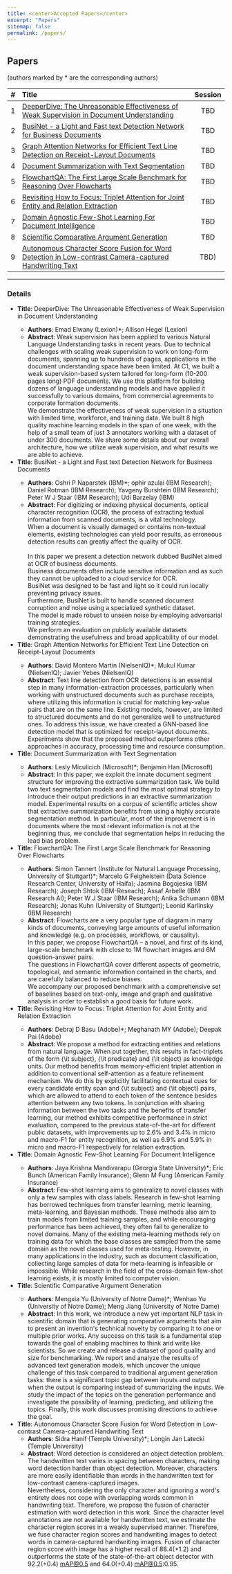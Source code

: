```yaml
---
title: <center>Accepted Papers</center>
excerpt: "Papers"
sitemap: false
permalink: /papers/
---
```


## Papers
(authors marked by * are the corresponding authors)

| # | Title | Session | 
|:- |:- |:-: |
| 1 | [DeeperDive: The Unreasonable Effectiveness of Weak Supervision in Document Understanding](#paper_5) | TBD |
| 2 | [BusiNet - a Light and Fast text Detection Network for Business Documents](#paper_6) | TBD |
| 3 | [Graph Attention Networks for Efficient Text Line Detection on Receipt-Layout Documents](#paper_7) | TBD |
| 4 | [Document Summarization with Text Segmentation](#paper_8) | TBD |
| 5 | [FlowchartQA: The First Large Scale Benchmark for Reasoning Over Flowcharts](#paper_11) | TBD |
| 6 | [Revisiting How to Focus: Triplet Attention for Joint Entity and Relation Extraction](#paper_12) | TBD |
| 7 | [Domain Agnostic Few-Shot Learning For Document Intelligence](#paper_13) | TBD |
| 8 | [Scientific Comparative Argument Generation](#paper_15) | TBD |
| 9 | [Autonomous Character Score Fusion for Word Detection in Low-contrast Camera-captured Handwriting Text](#paper_17) | TBD) |

------

### Details

* **Title**: <a name="paper_5"/>DeeperDive: The Unreasonable Effectiveness of Weak Supervision in Document Understanding
  * **Authors**: Emad Elwany (Lexion)*; Allison Hegel (Lexion)
  * **Abstract**: Weak supervision has been applied to various Natural Language Understanding tasks in recent years. Due to technical challenges with scaling weak supervision to work on long-form documents, spanning up to hundreds of pages, applications in the document understanding space have been limited. At C1, we built a weak supervision-based system tailored for long-form (10-200 pages long) PDF documents. We use this platform for building dozens of language understanding models and have applied it successfully to various domains, from commercial agreements to corporate formation documents.<br/>We demonstrate the effectiveness of weak supervision in a situation with limited time, workforce, and training data. We built 8 high quality machine learning models in the span of one week, with the help of a small team of just 3 annotators working with a dataset of under 300 documents. We share some details about our overall architecture, how we utilize weak supervision, and what results we are able to achieve.
* **Title**: <a name="paper_6"/>BusiNet - a Light and Fast text Detection Network for Business Documents
  * **Authors**: Oshri P Naparstek (IBM)*; ophir azulai (IBM Research); Daniel Rotman (IBM Research); Yavgeny Burshtein (IBM Research); Peter W J Staar (IBM Research); Udi Barzelay (IBM)
  * **Abstract**: For digitizing or indexing physical documents, optical character recognition (OCR), the process of extracting textual information from scanned documents, is a vital technology.<br/>When a document is visually damaged or contains non-textual elements, existing technologies can yield poor results, as erroneous detection results can greatly affect the quality of OCR.<br/><br/>In this paper we present a detection network dubbed BusiNet aimed at OCR of business documents.<br/>Business documents often include sensitive information and as such they cannot be uploaded to a cloud service for OCR.<br/>BusiNet was designed to be fast and light so it could run locally preventing privacy issues.<br/>Furthermore, BusiNet is built to handle scanned document corruption and noise using a specialized synthetic dataset.<br/>The model is made robust to unseen noise by employing adversarial training strategies.<br/>We perform an evaluation on publicly available datasets demonstrating the usefulness and broad applicability of our model.
* **Title**: <a name="paper_7"/>Graph Attention Networks for Efficient Text Line Detection on Receipt-Layout Documents
  * **Authors**: David Montero Martín (NielsenIQ)*; Mukul Kumar (NielsenIQ); Javier Yebes (NielsenIQ)
  * **Abstract**: Text line detection from OCR detections is an essential step in many information-extraction processes, particularly when working with unstructured documents such as purchase receipts, where utilizing this information is crucial for matching key-value pairs that are on the same line. Existing models, however, are limited to structured documents and do not generalize well to unstructured ones. To address this issue, we have created a GNN-based line detection model that is optimized for receipt-layout documents. Experiments show that the proposed method outperforms other approaches in accuracy, processing time and resource consumption.
* **Title**: <a name="paper_8"/>Document Summarization with Text Segmentation
  * **Authors**: Lesly Miculicich (Microsoft)*; Benjamin Han (Microsoft)
  * **Abstract**: In this paper, we exploit the innate document segment structure for improving the extractive summarization task. We build two text segmentation models and find the most optimal strategy to introduce their output predictions in an extractive summarization model. Experimental results on a corpus of scientific articles show that extractive summarization benefits from using a highly accurate segmentation method. In particular, most of the improvement is in documents where the most relevant information is not at the beginning thus, we conclude that segmentation helps in reducing the lead bias problem.
* **Title**: <a name="paper_11"/>FlowchartQA: The First Large Scale Benchmark for Reasoning Over Flowcharts
  * **Authors**: Simon Tannert (Institute for Natural Language Processing, University of Stuttgart)*; Marcelo G Feighelstein (Data Science Research Center, University of Haifa); Jasmina Bogojeska (IBM Research); Joseph Shtok (IBM-Reseach); Assaf Arbelle (IBM Research AI); Peter W J Staar (IBM Research); Anika Schumann (IBM Research); Jonas Kuhn (University of Stuttgart); Leonid Karlinsky (IBM Research)
  * **Abstract**: Flowcharts are a very popular type of diagram in many kinds of documents, conveying large amounts of useful information and knowledge (e.g. on processes, workflows, or causality).<br/>In this paper, we propose FlowchartQA – a novel, and first of its kind, large-scale benchmark with close to 1M flowchart images and 6M question-answer pairs.<br/>The questions in FlowchartQA cover different aspects of geometric, topological, and semantic information contained in the charts, and are carefully balanced to reduce biases.<br/>We accompany our proposed benchmark with a comprehensive set of baselines based on text-only, image and graph and qualitative analysis in order to establish a good basis for future work.
* **Title**: <a name="paper_12"/>Revisiting How to Focus: Triplet Attention for Joint Entity and Relation Extraction
  * **Authors**: Debraj D Basu (Adobe)*; Meghanath MY (Adobe); Deepak Pai (Adobe)
  * **Abstract**: We propose a method for extracting entities and relations from natural language. When put together, this results in fact-triplets of the form {\it subject}, {\it predicate} and {\it object} as knowledge units. Our method benefits from memory-efficient triplet attention in addition to conventional self-attention as a feature refinement mechanism. We do this by explicitly facilitating contextual cues for every candidate entity span and {\it subject} and {\it object} pairs, which are allowed to attend to each token of the sentence besides attention between any two tokens. In conjunction with sharing information between the two tasks and the benefits of transfer learning, our method exhibits competitive performance in strict evaluation, compared to the previous state-of-the-art for different public datasets, with improvements up to 2.6\% and 3.4\% in micro and macro-F1 for entity recognition, as well as 6.9\% and 5.9\% in micro and macro-F1 respectively for relation extraction.
* **Title**: <a name="paper_13"/>Domain Agnostic Few-Shot Learning For Document Intelligence
  * **Authors**: Jaya Krishna Mandivarapu (Georgia State University)*; Eric Bunch (American Family Insurance); Glenn M Fung (American Family Insurance)
  * **Abstract**: Few-shot learning aims to generalize to novel classes with only a few samples with class labels. Research in few-shot learning has borrowed techniques from transfer learning, metric learning, meta-learning, and Bayesian methods. These methods also aim to train models from limited training samples, and while encouraging performance has been achieved, they often fail to generalize to novel domains. Many of the existing meta-learning methods rely on training data for which the base classes are sampled from the same domain as the novel classes used for meta-testing. However, in many applications in the industry, such as document classification, collecting large samples of data for meta-learning is infeasible or<br/>impossible. While research in the field of the cross-domain few-shot learning exists, it is mostly limited to computer vision.
* **Title**: <a name="paper_15"/>Scientific Comparative Argument Generation
  * **Authors**: Mengxia Yu (University of Notre Dame)*; Wenhao Yu (University of Notre Dame); Meng Jiang (University of Notre Dame)
  * **Abstract**: In this work, we introduce a new yet important NLP task in scientific domain that is generating comparative arguments that aim to present an invention's technical novelty by comparing it to one or multiple prior works. Any success on this task is a fundamental step towards the goal of enabling machines to think and write like scientists. So we create and release a dataset of good quality and size for benchmarking. We report and analyze the results of advanced text generation models, which uncover the unique challenge of this task compared to traditional argument generation tasks: there is a significant topic gap between inputs and output when the output is comparing instead of summarizing the inputs. We study the impact of the topics on the generation performance and investigate the possibility of learning, predicting, and utilizing the topics. Finally, this work discusses promising directions to achieve the goal.<br/>
* **Title**: <a name="paper_17"/>Autonomous Character Score Fusion for Word Detection in Low-contrast Camera-captured Handwriting Text
  * **Authors**: Sidra Hanif (Temple University)*; Longin Jan Latecki (Temple University)
  * **Abstract**: Word detection is considered an object detection problem. The handwritten text varies in spacing between characters, making word detection harder than object detection. Moreover, characters are more easily identifiable than words in the handwritten text for low-contrast camera-captured images.<br/>Nevertheless, considering the only character and ignoring a word's entirety does not cope with overlapping words common in handwriting text. Therefore, we propose the fusion of character estimation with word detection in this work. Since the character level annotations are not available for handwritten text, we estimate the character region scores in a weakly supervised manner. Therefore, we fuse character region scores and handwriting images to detect words in camera-captured handwriting images. Fusion of character region score with image has a higher recall of 88.4(+1.2) and outperforms the state of the state-of-the-art object detector with 92.2(+0.4) mAP@0.5 and 64.0(+0.4) mAP@0.5:0.95.

